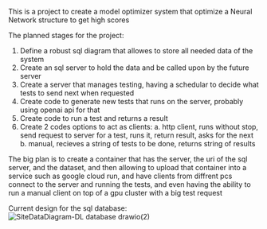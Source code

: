 This is a project to create a model optimizer system that optimize a Neural Network structure to get high scores

The planned stages for the project:
1. Define a robust sql diagram that allowes to store all needed data of the system
2. Create an sql server to hold the data and be called upon by the future server
3. Create a server that manages testing, having a schedular to decide what tests to send next when requested
4. Create code to generate new tests that runs on the server, probably using openai api for that
5. Create code to run a test and returns a result
6. Create 2 codes options to act as clients:
   a. http client, runs without stop, send request to server for a test, runs it, return result, asks for the next
   b. manual, recieves a string of tests to be done, returns string of results

 The big plan is to create a container that has the server, the uri of the sql server, and the dataset, and then allowing to upload that container into a service such as google cloud run, 
and have clients from diffrent pcs connect to the server and running the tests, and even having the ability to run a manual client on top of a gpu cluster with a big test request



Current design for the sql database:
![SiteDataDiagram-DL database drawio(2)](https://github.com/user-attachments/assets/5ce8542e-8eed-4e5b-bdcf-93889bbf5ed7)

